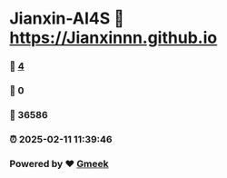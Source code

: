 # Jianxin-AI4S :link: https://Jianxinnn.github.io 
### :page_facing_up: [4](https://Jianxinnn.github.io/tag.html) 
### :speech_balloon: 0 
### :hibiscus: 36586 
### :alarm_clock: 2025-02-11 11:39:46 
### Powered by :heart: [Gmeek](https://github.com/Meekdai/Gmeek)
